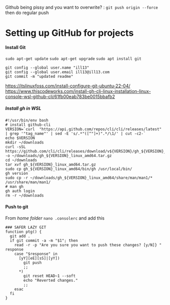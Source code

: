 Github being pissy and you want to overwrite? : ```git push origin --force``` then do regular push


# Setting up GitHub for projects



#### Install Git

```sudo apt-get update```
```sudo apt-get upgrade```
```sudo apt install git```

```console
git config --global user.name "ill13"
git config --global user.email ill13@ill13.com
git commit -m "updated readme"
```

https://itslinuxfoss.com/install-configure-git-ubuntu-22-04/
https://www.thiscodeworks.com/install-gh-cli-linux-installation-linux-console-wsl-github-cli/61fb00eab783be0015bbafb2

##### Install gh in WSL

```console
#!/usr/bin/env bash
# install github-cli
VERSION=`curl  "https://api.github.com/repos/cli/cli/releases/latest" | grep '"tag_name"' | sed -E 's/.*"([^"]+)".*/\1/' | cut -c2-`
echo $VERSION
mkdir ~/downloads
curl -sSL https://github.com/cli/cli/releases/download/v${VERSION}/gh_${VERSION}_linux_amd64.tar.gz -o ~/downloads/gh_${VERSION}_linux_amd64.tar.gz
cd ~/downloads
tar xvf gh_${VERSION}_linux_amd64.tar.gz
sudo cp gh_${VERSION}_linux_amd64/bin/gh /usr/local/bin/
gh version
sudo cp -r ~/downloads/gh_${VERSION}_linux_amd64/share/man/man1/* /usr/share/man/man1/
# man gh
gh auth login
rm -r ~/downloads
```
#### Push to git

From *home folder* ```nano .consolerc``` and add this

```console
### SAFER LAZY GIT
function ptg() {
  git add .
  if git commit -a -m "$1"; then
    read -r -p "Are you sure you want to push these changes? [y/N]} " response
    case "$response" in
      [yY][eE][sS]|[yY])
        git push
        ;;
      *)
        git reset HEAD~1 --soft
        echo "Reverted changes."
        ;;
    esac
  fi
}
```
